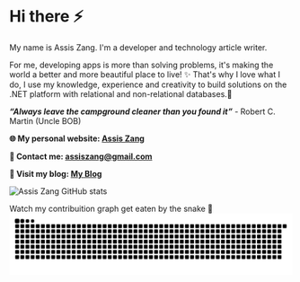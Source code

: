 

# Hi there ⚡
<!-- <img src='https://media.giphy.com/media/X1hTak9mZoCOoLGfSW/giphy.gif' alt="banner" width="600px" height="200px"></img>
**zangassis/zangassis** is a ✨ _special_ ✨ repository because its `README.md` (this file) appears on your GitHub profile.
Here are some ideas to get you started:

- 🔭 I’m currently working on ...
- 🌱 I’m currently learning ...
- 👯 I’m looking to collaborate on ...
- 🤔 I’m looking for help with ...
- 💬 Ask me about ...
- 📫 How to reach me: ...
- 😄 Pronouns: ...
- ⚡ Fun fact: ...
-->

My name is Assis Zang. I'm a developer and technology article writer.

For me, developing apps is more than solving problems, it's making the world a better and more beautiful place to live! ✨ 
That's why I love what I do, I use my knowledge, experience and creativity to build solutions on the .NET platform with relational and non-relational databases.💖 

 ***“Always leave the campground cleaner than you found it”*** - Robert C. Martin (Uncle BOB)

<strong>🌐 My personal website: [Assis Zang](https://zangassis-profile.vercel.app/)</strong>

<strong>💬 Contact me: assiszang@gmail.com</strong>

<strong>📝 Visit my blog: [My Blog](http://zangassisblog.vercel.app)</strong>

![Assis Zang GitHub stats](https://github-readme-stats.vercel.app/api?username=zangassis&show_icons=true&theme=vue-dark)
<!--[![Top Langs](https://github-readme-stats.vercel.app/api/top-langs/?username=zangassis&layout=compact&theme=vue-dark)](https://github.com/zangassis/github-readme-stats)-->

Watch my contribuition graph get eaten by the snake 🐍
![snake gif](https://github.com/zangassis/zangassis/blob/output/github-contribution-grid-snake.svg)
